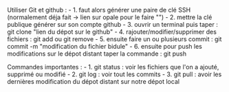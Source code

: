 Utiliser Git et github :
    - 1. faut alors générer une paire de clé SSH (normalement déja fait -> lien sur opale pour le faire "") 
    - 2. mettre la clé publique générer sur son compte github
    - 3. ouvrir un terminal puis taper : git clone "lien du dépot sur le github"
    - 4. rajouter/modifier/supprimer des fichiers : git add ou git remove
    - 5. ensuite faire un ou plusieurs commit : git commit -m "modification du fichier bidule"
    - 6. ensuite pour push les modifications sur le dépot distant taper la commande : git push

Commandes importantes :
    - 1. git status : voir les fichiers que l'on a ajouté, supprimé ou modifié
    - 2. git log : voir tout les commits 
    - 3. git pull : avoir les dernières modification du dépot distant sur notre dépot local
    
